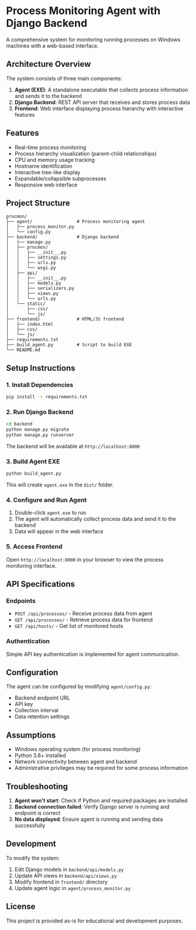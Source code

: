 # Process Monitoring Agent with Django Backend

A comprehensive system for monitoring running processes on Windows machines with a web-based interface.

## Architecture Overview

The system consists of three main components:

1. **Agent (EXE)**: A standalone executable that collects process information and sends it to the backend
2. **Django Backend**: REST API server that receives and stores process data
3. **Frontend**: Web interface displaying process hierarchy with interactive features

## Features

- Real-time process monitoring
- Process hierarchy visualization (parent-child relationships)
- CPU and memory usage tracking
- Hostname identification
- Interactive tree-like display
- Expandable/collapsible subprocesses
- Responsive web interface

## Project Structure

```
procmon/
├── agent/                 # Process monitoring agent
│   ├── process_monitor.py
│   └── config.py
├── backend/               # Django backend
│   ├── manage.py
│   ├── procmon/
│   │   ├── __init__.py
│   │   ├── settings.py
│   │   ├── urls.py
│   │   └── wsgi.py
│   ├── api/
│   │   ├── __init__.py
│   │   ├── models.py
│   │   ├── serializers.py
│   │   ├── views.py
│   │   └── urls.py
│   └── static/
│       ├── css/
│       └── js/
├── frontend/              # HTML/JS frontend
│   ├── index.html
│   ├── css/
│   └── js/
├── requirements.txt
├── build_agent.py         # Script to build EXE
└── README.md
```

## Setup Instructions

### 1. Install Dependencies

```bash
pip install -r requirements.txt
```

### 2. Run Django Backend

```bash
cd backend
python manage.py migrate
python manage.py runserver
```

The backend will be available at `http://localhost:8000`

### 3. Build Agent EXE

```bash
python build_agent.py
```

This will create `agent.exe` in the `dist/` folder.

### 4. Configure and Run Agent

1. Double-click `agent.exe` to run
2. The agent will automatically collect process data and send it to the backend
3. Data will appear in the web interface

### 5. Access Frontend

Open `http://localhost:8000` in your browser to view the process monitoring interface.

## API Specifications

### Endpoints

- `POST /api/processes/` - Receive process data from agent
- `GET /api/processes/` - Retrieve process data for frontend
- `GET /api/hosts/` - Get list of monitored hosts

### Authentication

Simple API key authentication is implemented for agent communication.

## Configuration

The agent can be configured by modifying `agent/config.py`:
- Backend endpoint URL
- API key
- Collection interval
- Data retention settings

## Assumptions

- Windows operating system (for process monitoring)
- Python 3.8+ installed
- Network connectivity between agent and backend
- Administrative privileges may be required for some process information

## Troubleshooting

1. **Agent won't start**: Check if Python and required packages are installed
2. **Backend connection failed**: Verify Django server is running and endpoint is correct
3. **No data displayed**: Ensure agent is running and sending data successfully

## Development

To modify the system:
1. Edit Django models in `backend/api/models.py`
2. Update API views in `backend/api/views.py`
3. Modify frontend in `frontend/` directory
4. Update agent logic in `agent/process_monitor.py`

## License

This project is provided as-is for educational and development purposes. 